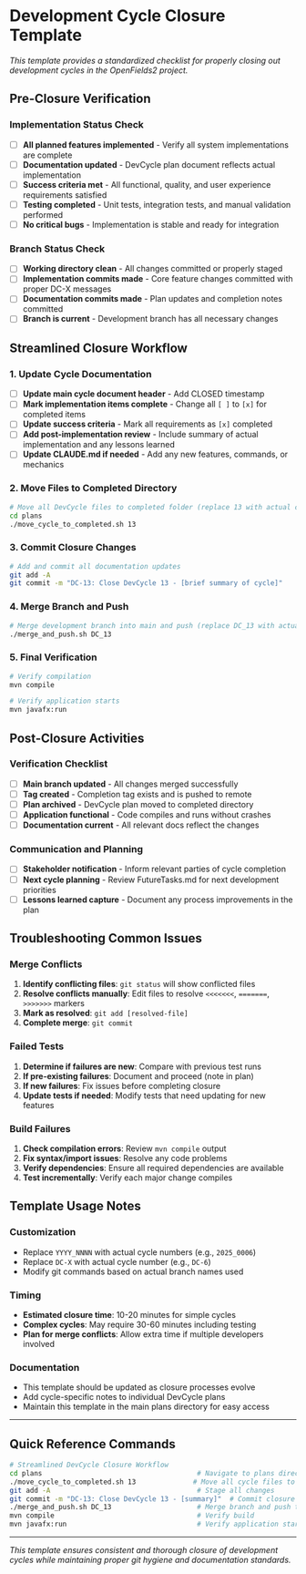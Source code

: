 # Development Cycle Closure Template

*This template provides a standardized checklist for properly closing out development cycles in the OpenFields2 project.*

## Pre-Closure Verification

### Implementation Status Check
- [ ] **All planned features implemented** - Verify all system implementations are complete
- [ ] **Documentation updated** - DevCycle plan document reflects actual implementation
- [ ] **Success criteria met** - All functional, quality, and user experience requirements satisfied
- [ ] **Testing completed** - Unit tests, integration tests, and manual validation performed
- [ ] **No critical bugs** - Implementation is stable and ready for integration

### Branch Status Check
- [ ] **Working directory clean** - All changes committed or properly staged
- [ ] **Implementation commits made** - Core feature changes committed with proper DC-X messages
- [ ] **Documentation commits made** - Plan updates and completion notes committed
- [ ] **Branch is current** - Development branch has all necessary changes

## Streamlined Closure Workflow

### 1. Update Cycle Documentation
- [ ] **Update main cycle document header** - Add CLOSED timestamp
- [ ] **Mark implementation items complete** - Change all `[ ]` to `[x]` for completed items
- [ ] **Update success criteria** - Mark all requirements as `[x]` completed
- [ ] **Add post-implementation review** - Include summary of actual implementation and any lessons learned
- [ ] **Update CLAUDE.md if needed** - Add any new features, commands, or mechanics

### 2. Move Files to Completed Directory
```bash
# Move all DevCycle files to completed folder (replace 13 with actual cycle number)
cd plans
./move_cycle_to_completed.sh 13
```

### 3. Commit Closure Changes
```bash
# Add and commit all documentation updates
git add -A
git commit -m "DC-13: Close DevCycle 13 - [brief summary of cycle]"
```

### 4. Merge Branch and Push
```bash
# Merge development branch into main and push (replace DC_13 with actual branch name)
./merge_and_push.sh DC_13
```

### 5. Final Verification
```bash
# Verify compilation
mvn compile

# Verify application starts
mvn javafx:run
```

## Post-Closure Activities

### Verification Checklist
- [ ] **Main branch updated** - All changes merged successfully
- [ ] **Tag created** - Completion tag exists and is pushed to remote
- [ ] **Plan archived** - DevCycle plan moved to completed directory
- [ ] **Application functional** - Code compiles and runs without crashes
- [ ] **Documentation current** - All relevant docs reflect the changes

### Communication and Planning
- [ ] **Stakeholder notification** - Inform relevant parties of cycle completion
- [ ] **Next cycle planning** - Review FutureTasks.md for next development priorities
- [ ] **Lessons learned capture** - Document any process improvements in the plan

## Troubleshooting Common Issues

### Merge Conflicts
1. **Identify conflicting files**: `git status` will show conflicted files
2. **Resolve conflicts manually**: Edit files to resolve `<<<<<<<`, `=======`, `>>>>>>>` markers
3. **Mark as resolved**: `git add [resolved-file]`
4. **Complete merge**: `git commit`

### Failed Tests
1. **Determine if failures are new**: Compare with previous test runs
2. **If pre-existing failures**: Document and proceed (note in plan)
3. **If new failures**: Fix issues before completing closure
4. **Update tests if needed**: Modify tests that need updating for new features

### Build Failures
1. **Check compilation errors**: Review `mvn compile` output
2. **Fix syntax/import issues**: Resolve any code problems
3. **Verify dependencies**: Ensure all required dependencies are available
4. **Test incrementally**: Verify each major change compiles

## Template Usage Notes

### Customization
- Replace `YYYY_NNNN` with actual cycle numbers (e.g., `2025_0006`)
- Replace `DC-X` with actual cycle number (e.g., `DC-6`)
- Modify git commands based on actual branch names used

### Timing
- **Estimated closure time**: 10-20 minutes for simple cycles
- **Complex cycles**: May require 30-60 minutes including testing
- **Plan for merge conflicts**: Allow extra time if multiple developers involved

### Documentation
- This template should be updated as closure processes evolve
- Add cycle-specific notes to individual DevCycle plans
- Maintain this template in the main plans directory for easy access

---

## Quick Reference Commands

```bash
# Streamlined DevCycle Closure Workflow
cd plans                                      # Navigate to plans directory
./move_cycle_to_completed.sh 13              # Move all cycle files to completed
git add -A                                    # Stage all changes
git commit -m "DC-13: Close DevCycle 13 - [summary]"  # Commit closure
./merge_and_push.sh DC_13                     # Merge branch and push to main
mvn compile                                   # Verify build
mvn javafx:run                                # Verify application starts
```

---

*This template ensures consistent and thorough closure of development cycles while maintaining proper git hygiene and documentation standards.*